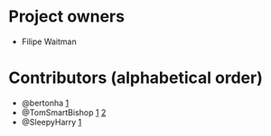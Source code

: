 Project owners
===========================

* Filipe Waitman


Contributors (alphabetical order)
===========================

* @bertonha [1](https://github.com/filwaitman/jinja2-standalone-compiler/pull/1)
* @TomSmartBishop [1](https://github.com/filwaitman/jinja2-standalone-compiler/pull/2) [2](https://github.com/filwaitman/jinja2-standalone-compiler/pull/3)
* @SleepyHarry [1](https://github.com/filwaitman/jinja2-standalone-compiler/pull/8)
